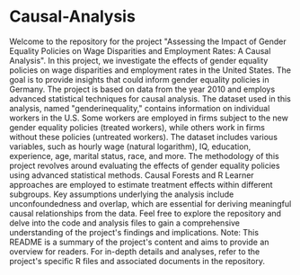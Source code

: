 # Causal-Analysis
Welcome to the repository for the project "Assessing the Impact of Gender Equality Policies on Wage Disparities and Employment Rates: A Causal Analysis". 
In this project, we investigate the effects of gender equality policies on wage disparities and employment rates in the United States. 
The goal is to provide insights that could inform gender equality policies in Germany. 
The project is based on data from the year 2010 and employs advanced statistical techniques for causal analysis.
The dataset used in this analysis, named "genderinequality," contains information on individual workers in the U.S. 
Some workers are employed in firms subject to the new gender equality policies (treated workers), while others work in firms without these policies (untreated workers).
The dataset includes various variables, such as hourly wage (natural logarithm), IQ, education, experience, age, marital status, race, and more.
The methodology of this project revolves around evaluating the effects of gender equality policies using advanced statistical methods. 
Causal Forests and R Learner approaches are employed to estimate treatment effects within different subgroups. 
Key assumptions underlying the analysis include unconfoundedness and overlap, which are essential for deriving meaningful causal relationships from the data.
Feel free to explore the repository and delve into the code and analysis files to gain a comprehensive understanding of the project's findings and implications.
Note: This README is a summary of the project's content and aims to provide an overview for readers. 
For in-depth details and analyses, refer to the project's specific R files and associated documents in the repository.
